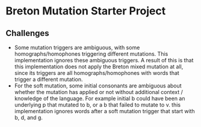 # Breton Mutation Starter Project

## Challenges

- Some mutation triggers are ambiguous, with some homographs/homophones
  triggering different mutations. This implementation ignores these ambiguous
  triggers. A result of this is that this implementation does not apply the
  Breton mixed mutation at all, since its triggers are all homographs/homophones
  with words that trigger a different mutation.
- For the soft mutation, some initial consonants are ambiguous about whether the
  mutation has applied or not without additional context / knowledge of the
  language. For example initial b could have been an underlying p that mutated
  to b, or a b that failed to mutate to v. this implementation ignores words
  after a soft mutation trigger that start with b, d, and g.
